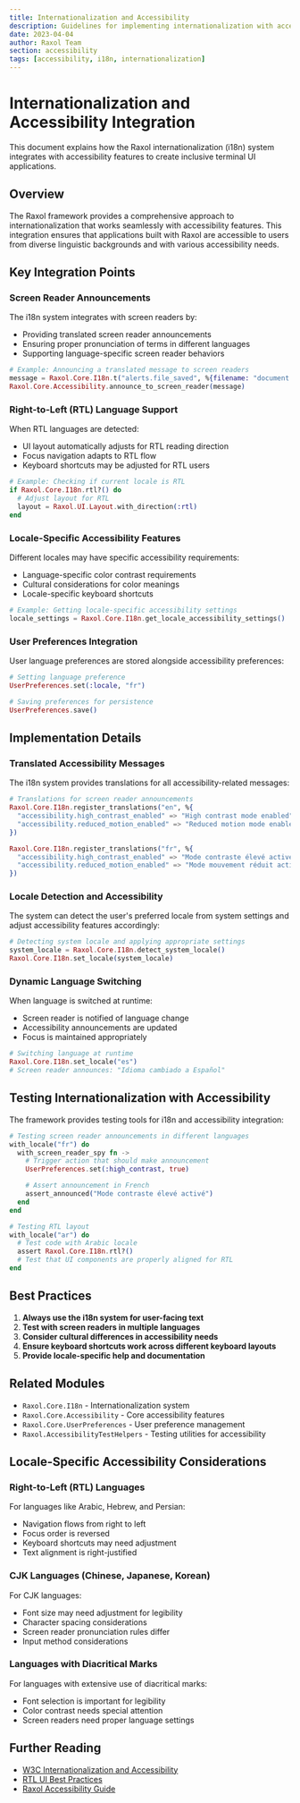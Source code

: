 ```yaml
---
title: Internationalization and Accessibility
description: Guidelines for implementing internationalization with accessibility considerations in Raxol Terminal Emulator
date: 2023-04-04
author: Raxol Team
section: accessibility
tags: [accessibility, i18n, internationalization]
---
```


# Internationalization and Accessibility Integration

This document explains how the Raxol internationalization (i18n) system integrates with accessibility features to create inclusive terminal UI applications.

## Overview

The Raxol framework provides a comprehensive approach to internationalization that works seamlessly with accessibility features. This integration ensures that applications built with Raxol are accessible to users from diverse linguistic backgrounds and with various accessibility needs.

## Key Integration Points

### Screen Reader Announcements

The i18n system integrates with screen readers by:

- Providing translated screen reader announcements
- Ensuring proper pronunciation of terms in different languages
- Supporting language-specific screen reader behaviors

```elixir
# Example: Announcing a translated message to screen readers
message = Raxol.Core.I18n.t("alerts.file_saved", %{filename: "document.txt"})
Raxol.Core.Accessibility.announce_to_screen_reader(message)
```

### Right-to-Left (RTL) Language Support

When RTL languages are detected:

- UI layout automatically adjusts for RTL reading direction
- Focus navigation adapts to RTL flow
- Keyboard shortcuts may be adjusted for RTL users

```elixir
# Example: Checking if current locale is RTL
if Raxol.Core.I18n.rtl?() do
  # Adjust layout for RTL
  layout = Raxol.UI.Layout.with_direction(:rtl)
end
```

### Locale-Specific Accessibility Features

Different locales may have specific accessibility requirements:

- Language-specific color contrast requirements
- Cultural considerations for color meanings
- Locale-specific keyboard shortcuts

```elixir
# Example: Getting locale-specific accessibility settings
locale_settings = Raxol.Core.I18n.get_locale_accessibility_settings()
```

### User Preferences Integration

User language preferences are stored alongside accessibility preferences:

```elixir
# Setting language preference
UserPreferences.set(:locale, "fr")

# Saving preferences for persistence
UserPreferences.save()
```

## Implementation Details

### Translated Accessibility Messages

The i18n system provides translations for all accessibility-related messages:

```elixir
# Translations for screen reader announcements
Raxol.Core.I18n.register_translations("en", %{
  "accessibility.high_contrast_enabled" => "High contrast mode enabled",
  "accessibility.reduced_motion_enabled" => "Reduced motion mode enabled"
})

Raxol.Core.I18n.register_translations("fr", %{
  "accessibility.high_contrast_enabled" => "Mode contraste élevé activé",
  "accessibility.reduced_motion_enabled" => "Mode mouvement réduit activé"
})
```

### Locale Detection and Accessibility

The system can detect the user's preferred locale from system settings and adjust accessibility features accordingly:

```elixir
# Detecting system locale and applying appropriate settings
system_locale = Raxol.Core.I18n.detect_system_locale()
Raxol.Core.I18n.set_locale(system_locale)
```

### Dynamic Language Switching

When language is switched at runtime:

- Screen reader is notified of language change
- Accessibility announcements are updated
- Focus is maintained appropriately

```elixir
# Switching language at runtime
Raxol.Core.I18n.set_locale("es")
# Screen reader announces: "Idioma cambiado a Español"
```

## Testing Internationalization with Accessibility

The framework provides testing tools for i18n and accessibility integration:

```elixir
# Testing screen reader announcements in different languages
with_locale("fr") do
  with_screen_reader_spy fn ->
    # Trigger action that should make announcement
    UserPreferences.set(:high_contrast, true)

    # Assert announcement in French
    assert_announced("Mode contraste élevé activé")
  end
end

# Testing RTL layout
with_locale("ar") do
  # Test code with Arabic locale
  assert Raxol.Core.I18n.rtl?()
  # Test that UI components are properly aligned for RTL
end
```

## Best Practices

1. **Always use the i18n system for user-facing text**
2. **Test with screen readers in multiple languages**
3. **Consider cultural differences in accessibility needs**
4. **Ensure keyboard shortcuts work across different keyboard layouts**
5. **Provide locale-specific help and documentation**

## Related Modules

- `Raxol.Core.I18n` - Internationalization system
- `Raxol.Core.Accessibility` - Core accessibility features
- `Raxol.Core.UserPreferences` - User preference management
- `Raxol.AccessibilityTestHelpers` - Testing utilities for accessibility

## Locale-Specific Accessibility Considerations

### Right-to-Left (RTL) Languages

For languages like Arabic, Hebrew, and Persian:

- Navigation flows from right to left
- Focus order is reversed
- Keyboard shortcuts may need adjustment
- Text alignment is right-justified

### CJK Languages (Chinese, Japanese, Korean)

For CJK languages:

- Font size may need adjustment for legibility
- Character spacing considerations
- Screen reader pronunciation rules differ
- Input method considerations

### Languages with Diacritical Marks

For languages with extensive use of diacritical marks:

- Font selection is important for legibility
- Color contrast needs special attention
- Screen readers need proper language settings

## Further Reading

- [W3C Internationalization and Accessibility](https://www.w3.org/WAI/about/translating/)
- [RTL UI Best Practices](https://material.io/design/usability/bidirectionality.html)
- [Raxol Accessibility Guide](/docs/guides/05_development_and_testing/development/planning/accessibility/accessibility_guide.md)
